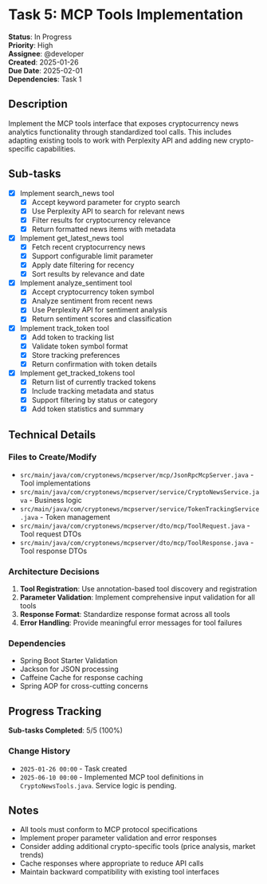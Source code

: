 # Task 5: MCP Tools Implementation

**Status**: In Progress  
**Priority**: High  
**Assignee**: @developer  
**Created**: 2025-01-26  
**Due Date**: 2025-02-01  
**Dependencies**: Task 1

## Description

Implement the MCP tools interface that exposes cryptocurrency news analytics functionality through standardized tool calls. This includes adapting existing tools to work with Perplexity API and adding new crypto-specific capabilities.

## Sub-tasks

- [x] Implement search_news tool
    - [x] Accept keyword parameter for crypto search
    - [x] Use Perplexity API to search for relevant news
    - [x] Filter results for cryptocurrency relevance
    - [x] Return formatted news items with metadata
- [x] Implement get_latest_news tool
    - [x] Fetch recent cryptocurrency news
    - [x] Support configurable limit parameter
    - [x] Apply date filtering for recency
    - [x] Sort results by relevance and date
- [x] Implement analyze_sentiment tool
    - [x] Accept cryptocurrency token symbol
    - [x] Analyze sentiment from recent news
    - [x] Use Perplexity API for sentiment analysis
    - [x] Return sentiment scores and classification
- [x] Implement track_token tool
    - [x] Add token to tracking list
    - [x] Validate token symbol format
    - [x] Store tracking preferences
    - [x] Return confirmation with token details
- [x] Implement get_tracked_tokens tool
    - [x] Return list of currently tracked tokens
    - [x] Include tracking metadata and status
    - [x] Support filtering by status or category
    - [x] Add token statistics and summary

## Technical Details

### Files to Create/Modify

- `src/main/java/com/cryptonews/mcpserver/mcp/JsonRpcMcpServer.java` - Tool implementations
- `src/main/java/com/cryptonews/mcpserver/service/CryptoNewsService.java` - Business logic
- `src/main/java/com/cryptonews/mcpserver/service/TokenTrackingService.java` - Token management
- `src/main/java/com/cryptonews/mcpserver/dto/mcp/ToolRequest.java` - Tool request DTOs
- `src/main/java/com/cryptonews/mcpserver/dto/mcp/ToolResponse.java` - Tool response DTOs

### Architecture Decisions

1. **Tool Registration**: Use annotation-based tool discovery and registration
2. **Parameter Validation**: Implement comprehensive input validation for all tools
3. **Response Format**: Standardize response format across all tools
4. **Error Handling**: Provide meaningful error messages for tool failures

### Dependencies

- Spring Boot Starter Validation
- Jackson for JSON processing
- Caffeine Cache for response caching
- Spring AOP for cross-cutting concerns

## Progress Tracking

**Sub-tasks Completed**: 5/5 (100%)

### Change History

- `2025-01-26 00:00` - Task created
- `2025-06-10 00:00` - Implemented MCP tool definitions in `CryptoNewsTools.java`. Service logic is pending.

## Notes

- All tools must conform to MCP protocol specifications
- Implement proper parameter validation and error responses
- Consider adding additional crypto-specific tools (price analysis, market trends)
- Cache responses where appropriate to reduce API calls
- Maintain backward compatibility with existing tool interfaces 